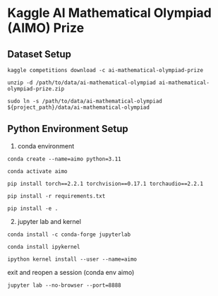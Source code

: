 
# Kaggle AI Mathematical Olympiad (AIMO) Prize 

## Dataset Setup

```
kaggle competitions download -c ai-mathematical-olympiad-prize

unzip -d /path/to/data/ai-mathematical-olympiad ai-mathematical-olympiad-prize.zip

sudo ln -s /path/to/data/ai-mathematical-olympiad ${project_path}/data/ai-mathematical-olympiad
```

## Python Environment Setup

1. conda environment
```
conda create --name=aimo python=3.11

conda activate aimo
```



```
pip install torch==2.2.1 torchvision==0.17.1 torchaudio==2.2.1

pip install -r requirements.txt

pip install -e .
```

2. jupyter lab and kernel
```
conda install -c conda-forge jupyterlab

conda install ipykernel

ipython kernel install --user --name=aimo
```

exit and reopen a session (conda env aimo)

```
jupyter lab --no-browser --port=8888
```

